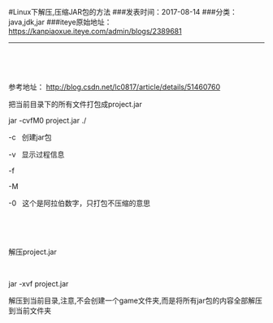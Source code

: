 #Linux下解压,压缩JAR包的方法
###发表时间：2017-08-14
###分类：java,jdk,jar
###iteye原始地址：<a href="https://kanpiaoxue.iteye.com/admin/blogs/2389681" target="_blank">https://kanpiaoxue.iteye.com/admin/blogs/2389681</a>

---

<div class="iteye-blog-content-contain" style="font-size: 14px;"> 
 <p>&nbsp;</p> 
 <p>&nbsp;</p> 
 <p>参考地址：&nbsp;<a href="http://blog.csdn.net/lc0817/article/details/51460760">http://blog.csdn.net/lc0817/article/details/51460760</a></p> 
 <p>把当前目录下的所有文件打包成project.jar</p> 
 <p>jar -cvfM0 project.jar ./</p> 
 <p>-c &nbsp; 创建jar包</p> 
 <p>-v &nbsp; 显示过程信息</p> 
 <p>-f &nbsp; &nbsp;</p> 
 <p>-M</p> 
 <p>-0 &nbsp; 这个是阿拉伯数字，只打包不压缩的意思</p> 
 <p>&nbsp;</p> 
 <p>&nbsp;</p> 
 <p>解压project.jar</p> 
 <p>&nbsp;</p> 
 <p>jar -xvf project.jar</p> 
 <p>解压到当前目录,注意,不会创建一个game文件夹,而是将所有jar包的内容全部解压到当前文件夹</p> 
</div>